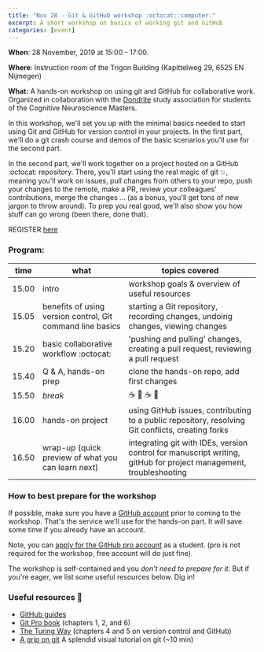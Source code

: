 ```yaml
---
title: "Nov 28 - Git & GitHub workshop :octocat::computer:"
excerpt: A short workshop on basics of working git and GitHub
categories: [event]
---
```


**When**: 28 November, 2019 at 15:00 - 17:00.

**Where**: Instruction room of the Trigon Building (Kapittelweg 29, 6525 EN Nijmegen)

**What:** A hands-on workshop on using git and GitHub for collaborative work. Organized in collaboration with the [Dondrite](https://dondrite.ruhosting.nl/) study association for students of the Cognitive Neuroscience Masters.

In this workshop, we'll set you up with the minimal basics needed to start using Git and GitHub for version control in your projects. In the first part, we'll do a git crash course and demos of the basic scenarios you'll use for the second part.

In the second part, we'll work together on a project hosted on a GitHub :octocat: repository. There, you'll start using the real magic of git :boom:, meaning you'll work on issues, pull changes from others to your repo, push your changes to the remote, make a PR, review your colleagues' contributions, merge the changes ... (as a bonus, you'll get tons of new jargon to throw around). To prep you real good, we'll also show you how stuff can go wrong (been there, done that).

REGISTER [here](https://forms.gle/o5VKjaxtEj7hgnCz8)

### Program:  

| time | what  | topics covered |  
|------| ----- | -------------- |  
|15.00 | intro | workshop goals & overview of useful resources |  
|15.05 | benefits of using version control, Git command line basics | starting a Git repository, recording changes, undoing changes, viewing changes |  
|15.20 | basic collaborative workflow :octocat: | 'pushing and pulling' changes, creating a pull request, reviewing a pull request |  
|15.40 | Q & A, hands-on prep | clone the hands-on repo, add first changes |  
|15.50 | *break* | :coffee: :cookie: :coffee: :cookie: |  
|16.00 | hands-on project | using GitHub issues, contributing to a public repository, resolving Git conflicts, creating forks |  
|16.50 | wrap-up (quick preview of what you can learn next) | integrating git with IDEs, version control for manuscript writing, gitHub for project management, troubleshooting |  

### How to best prepare for the workshop  
If possible, make sure you have a [GitHub account](https://github.com) prior to coming to the workshop. That's the service we'll use for the hands-on part. It will save some time if you already have an account.

Note, you can [apply for the GitHub pro account](https://education.github.com/pack) as a student. (pro is not required for the workshop, free account will do just fine)

The workshop is self-contained and you _don't need to prepare for it_. But if you're eager, we list some useful resources below. Dig in!

### Useful resources :book:

- [GitHub guides](https://guides.github.com/)
- [Git Pro book](https://git-scm.com/book/en/v2) (chapters 1, 2, and 6)
- [The Turing Way](https://the-turing-way.netlify.com/introduction/introduction) (chapters 4 and 5 on version control and GitHub)  
- [A grip on git](https://agripongit.vincenttunru.com/) A splendid visual tutorial on git (~10 min)
